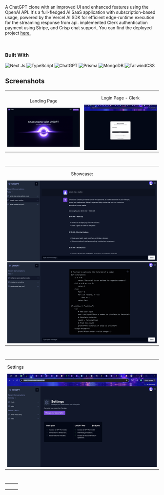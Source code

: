 




A ChatGPT clone with an improved UI and enhanced features using the OpenAI API. It's a full-fledged AI SaaS application with subscription-based usage, powered by the Vercel AI SDK for efficient edge-runtime execution for the streaming response from api. implemented Clerk authentication payment using Stripe, and Crisp chat support. You can find the deployed project [here.](https://unigpt.ca)

<br>

### Built With

![Next Js](https://img.shields.io/badge/next.js-000000?style=for-the-badge&logo=nextdotjs&logoColor=white)
![TypeScript](https://img.shields.io/badge/typescript-%23007ACC.svg?style=for-the-badge&logo=typescript&logoColor=white)
![ChatGPT](https://img.shields.io/badge/chatGPT-74aa9c?style=for-the-badge&logo=openai&logoColor=white)
![Prisma](https://img.shields.io/badge/Prisma-3982CE?style=for-the-badge&logo=Prisma&logoColor=white)
![MongoDB](https://img.shields.io/badge/-MongoDB-4DB33D?style=flat&logo=mongodb&logoColor=FFFFFF)
![TailwindCSS](https://img.shields.io/badge/tailwindcss-%2338B2AC.svg?style=for-the-badge&logo=tailwind-css&logoColor=white)


## Screenshots



<table width="100%"> 
<tr>

<td width="50%">
<p align="center">
Landing Page
</p>
<img src="https://github.com/jayme2002/gptsource/blob/main/assets/landing.png">  
</td>
  <td width="50%">      
<p align="center">
Login Page - Clerk
</p>
<img src="https://github.com/jayme2002/gptsource/blob/main/assets/signin.png">
</td> 
</table>
<br/>


<table width="100%"> 
<tr>

<td width="50%">
<p align="center">

 <p align="center">
Showcase:
</p>
<img src="https://github.com/jayme2002/gptsource/blob/main/assets/routine.png">
<img src="https://github.com/jayme2002/gptsource/blob/main/assets/codesnippet.png">
</td> 
</table>
<br/>

<table width="100%"> 
<tr>

<td width="50%">
<p align="center">

 <p align="center">
     
Settings
</p>
<img src="https://github.com/jayme2002/gptsource/blob/main/assets/settings.png">
</td> 
</table>
<br/>


<table width="100%"> 
<tr>
<td width="33%">
<p align="center">
  
